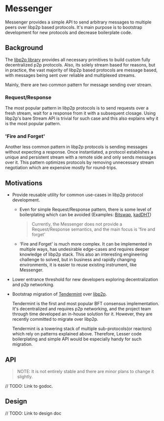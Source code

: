 # Messenger
Messenger provides a simple API to send arbitrary messages to multiple peers over libp2p based protocols. It's main 
purpose is to bootstrap development for new protocols and decrease boilerplate code.

## Background
The [libp2p library](https://github.com/libp2p/go-libp2p) provides all necessary primitives to build custom fully 
decentralized p2p protocols. Also, its solely stream based for reasons, but in practice, the vast majority of libp2p 
based protocols are message based, with messages being sent over reliable and multiplexed streams. 

Mainly, there are two common pattern for message sending over stream.

### Request/Response
The most popular pattern in libp2p protocols is to send requests over a fresh stream, wait for a response from it with 
a subsequent closage. Using libp2p's bare Stream API is trivial for such case and this also explains why it is the most 
popular pattern.

### 'Fire and Forget'
Another less common pattern in libp2p protocols is sending messages without expecting a response. Once instantiated, a 
protocol establishes a unique and persistent stream with a remote side and only sends messages over it. This pattern
optimizes protocols by removing unnecessary stream negotiation which are expensive mostly for round-trips.

## Motivations
* Provide reusable utility for common use-cases in libp2p protocol development.
  * Even for simple Request/Response pattern, there is some level of boilerplating which can be avoided
    (Examples: [Bitswap](https://github.com/ipfs/go-bitswap/blob/master/network/ipfs_impl.go#L96), 
    [kadDHT](https://github.com/libp2p/go-libp2p-kad-dht/blob/master/crawler/crawler.go#L56))
    > Currently, the Messenger does not provide a Request/Response semantics, and the main focus is 'fire and forget'
  * 'Fire and Forget' is much more complex. It can be implemented in multiple ways, has undesirable edge-cases and 
    requires deeper knowledge of libp2p stack. This also an interesting engineering challenge to solved, but in business
    and rapidly changing environments, it is easier to reuse existing instrument, like Messenger. 
* Lower entrance threshold for new developers exploring decentralization and p2p networking.
* Bootstrap migration of [Tendermint](https://github.com/tendermint/tendermint) over [libp2p](https://github.com/libp2p/go-libp2p).
  
  Tendermint is the first and most popular BFT consensus implementation. It's decentralized and requires p2p networking,
  and the project team through time developed an in-house solution for it. However, they are recently committed to 
  migrate over libp2p.
  
  Tendermint is a towering stack of multiple sub-protocols(or reactors) which rely on patterns explained above. 
  Therefore, Lesser code boilerplating and simple API would be especially handy for such migration.

## API
> NOTE: It is not entirely stable and there are minor plans to change it slightly.

// TODO: Link to godoc.

## Design

// TODO: Link to design doc

